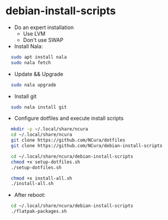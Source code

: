 # debian-install-scripts

- Do an expert installation
    - Use LVM
    - Don't use SWAP
- Install Nala: 
```bash
  sudo apt install nala
  sudo nala fetch
```
- Update && Upgrade
```bash
  sudo nala upgrade
```
- Install git
```bash
  sudo nala install git
```
- Configure dotfiles and execute install scripts
```bash
  mkdir -p ~/.local/share/ncura
  cd ~/.local/share/ncura
  git clone https://github.com/NCura/dotfiles
  git clone https://github.com/NCura/debian-install-scripts

  cd ~/.local/share/ncura/debian-install-scripts
  chmod +x setup-dotfiles.sh
  ./setup-dotfiles.sh

  chmod +x install-all.sh
  ./install-all.sh
```

- After reboot:
```bash
  cd ~/.local/share/ncura/debian-install-scripts
  ./flatpak-packages.sh
```
